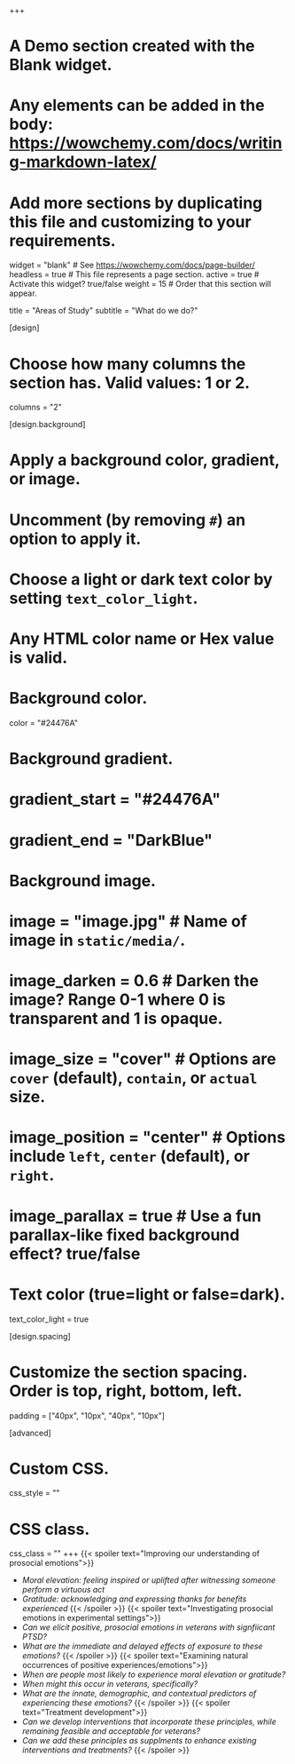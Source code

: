 +++
# A Demo section created with the Blank widget.
# Any elements can be added in the body: https://wowchemy.com/docs/writing-markdown-latex/
# Add more sections by duplicating this file and customizing to your requirements.

widget = "blank"  # See https://wowchemy.com/docs/page-builder/
headless = true  # This file represents a page section.
active = true  # Activate this widget? true/false
weight = 15  # Order that this section will appear.

title = "Areas of Study"
subtitle = "What do we do?"

[design]
  # Choose how many columns the section has. Valid values: 1 or 2.
  columns = "2"

[design.background]
  # Apply a background color, gradient, or image.
  #   Uncomment (by removing `#`) an option to apply it.
  #   Choose a light or dark text color by setting `text_color_light`.
  #   Any HTML color name or Hex value is valid.

  # Background color.
   color = "#24476A"
  
  # Background gradient.
  # gradient_start = "#24476A"
  # gradient_end = "DarkBlue"
  
  # Background image.
  # image = "image.jpg"  # Name of image in `static/media/`.
  # image_darken = 0.6  # Darken the image? Range 0-1 where 0 is transparent and 1 is opaque.
  # image_size = "cover"  #  Options are `cover` (default), `contain`, or `actual` size.
  # image_position = "center"  # Options include `left`, `center` (default), or `right`.
  # image_parallax = true  # Use a fun parallax-like fixed background effect? true/false
  
  # Text color (true=light or false=dark).
  text_color_light = true

[design.spacing]
  # Customize the section spacing. Order is top, right, bottom, left.
  padding = ["40px", "10px", "40px", "10px"]

[advanced]
 # Custom CSS. 
 css_style = ""
 
 # CSS class.
 css_class = ""
+++
{{< spoiler text="Improving our understanding of prosocial emotions">}}
  - _Moral elevation: feeling inspired or uplifted after witnessing someone perform a virtuous act_
  - _Gratitude: acknowledging and expressing thanks for benefits experienced_
{{< /spoiler >}}
{{< spoiler text="Investigating prosocial emotions in experimental settings">}}
  - _Can we elicit positive, prosocial emotions in veterans with signfiicant PTSD?_
  - _What are the immediate and delayed effects of exposure to these emotions?_
{{< /spoiler >}}
{{< spoiler text="Examining natural occurrences of positive experiences/emotions">}}
  - _When are people most likely to experience moral elevation or gratitude?_
  - _When might this occur in veterans, specifically?_
  - _What are the innate, demographic, and contextual predictors of experiencing these emotions?_
{{< /spoiler >}}
{{< spoiler text="Treatment development">}}
  - _Can we develop interventions that incorporate these principles, while remaining feasible and acceptable for veterans?_
  - _Can we add these principles as supplments to enhance existing interventions and treatments?_
{{< /spoiler >}}

